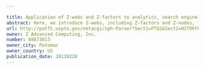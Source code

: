```yaml
---

title: Application of Z-webs and Z-factors to analytics, search engine, learning, recognition, natural language, and other utilities
abstract: Here, we introduce Z-webs, including Z-factors and Z-nodes, for the understanding of relationships between objects, subjects, abstract ideas, concepts, or the like, including face, car, images, people, emotions, mood, text, natural language, voice, music, video, locations, formulas, facts, historical data, landmarks, personalities, ownership, family, friends, love, happiness, social behavior, voting behavior, and the like, to be used for many applications in our life, including on the search engine, analytics, Big Data processing, natural language processing, economy forecasting, face recognition, dealing with reliability and certainty, medical diagnosis, pattern recognition, object recognition, biometrics, security analysis, risk analysis, fraud detection, satellite image analysis, machine generated data analysis, machine learning, training samples, extracting data or patterns (from the video, images, and the like), editing video or images, and the like. Z-factors include reliability factor, confidence factor, expertise factor, bias factor, and the like, which is associated with each Z-node in the Z-web.
url: http://patft.uspto.gov/netacgi/nph-Parser?Sect1=PTO2&Sect2=HITOFF&p=1&u=%2Fnetahtml%2FPTO%2Fsearch-adv.htm&r=1&f=G&l=50&d=PALL&S1=08873813&OS=08873813&RS=08873813
owner: Z Advanced Computing, Inc.
number: 08873813
owner_city: Potomac
owner_country: US
publication_date: 20130228
---
```

